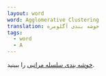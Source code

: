```yaml
---
layout: word
word: Agglomerative Clustering
translation: خوشه بندی آگلومره
tags:
  - word
  - A
---
```

[خوشه بندی سلسله مراتبی](/H/hierarchical_clustering/) را ببینید.